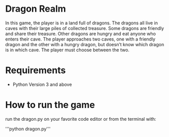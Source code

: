 # Dragon Realm

In this game, the player is in a land full of dragons. The dragons all live in caves with their large piles of collected treasure. Some dragons are friendly and share their treasure. Other dragons are hungry and eat anyone who enters their cave. The player approaches two caves, one with a friendly dragon and the other with a hungry dragon, but doesn’t know which dragon is in which cave. The player must choose between the two.

# Requirements

- Python Version 3 and above

# How to run the game

run the dragon.py on your favorite code editor or from the terminal with:

'''python dragon.py'''
